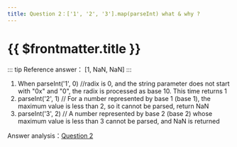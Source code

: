 ```yaml
---
title: Question 2：['1', '2', '3'].map(parseInt) what & why ?
---
```

# {{ $frontmatter.title }}

::: tip Reference answer：
[1, NaN, NaN]
:::
1. When parseInt('1', 0) //radix is 0, and the string parameter does not start with "0x" and "0", the radix is processed as base 10. This time returns 1
2. parseInt('2', 1) // For a number represented by base 1 (base 1), the maximum value is less than 2, so it cannot be parsed, return NaN
3. parseInt('3', 2) // A number represented by base 2 (base 2) whose maximum value is less than 3 cannot be parsed, and NaN is returned

Answer analysis：[Question 2](https://github.com/Advanced-Frontend/Daily-Interview-Question/issues/4)